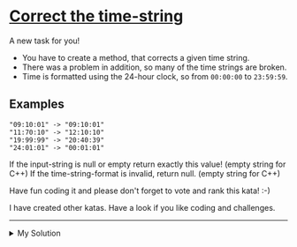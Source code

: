 # [Correct the time-string](https://www.codewars.com/kata/57873ab5e55533a2890000c7)

A new task for you!

- You have to create a method, that corrects a given time string.
- There was a problem in addition, so many of the time strings are broken.
- Time is formatted using the 24-hour clock, so from `00:00:00` to `23:59:59`.

## Examples

    "09:10:01" -> "09:10:01"
    "11:70:10" -> "12:10:10"
    "19:99:99" -> "20:40:39"
    "24:01:01" -> "00:01:01"

If the input-string is null or empty return exactly this value! (empty string for C++) If the time-string-format is
invalid, return null. (empty string for C++)

Have fun coding it and please don't forget to vote and rank this kata! :-)

I have created other katas. Have a look if you like coding and challenges.

---

<details><summary>My Solution</summary>

```js
function timeCorrect(timestring) {
  if (!timestring) return timestring;
  if (timestring.match(/\d{2}:\d{2}:\d{2}/)) {
    let [h, m, s] = timestring.split(":").map(Number);

    m = m + Math.floor(s / 60);
    h = h + Math.floor(m / 60);

    let newS = (s % 60).toString().padStart(2, "0");
    let newM = (m % 60).toString().padStart(2, "0");
    let newH = (h % 24).toString().padStart(2, "0");

    return `${newH}:${newM}:${newS}`;
  }

  return null;
}
```

</details>
